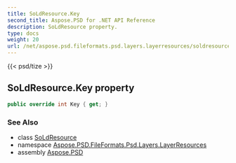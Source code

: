 ```yaml
---
title: SoLdResource.Key
second_title: Aspose.PSD for .NET API Reference
description: SoLdResource property. 
type: docs
weight: 20
url: /net/aspose.psd.fileformats.psd.layers.layerresources/soldresource/key/
---
```

{{< psd/tize >}}
## SoLdResource.Key property

```csharp
public override int Key { get; }
```

### See Also

* class [SoLdResource](../)
* namespace [Aspose.PSD.FileFormats.Psd.Layers.LayerResources](../../soldresource/)
* assembly [Aspose.PSD](../../../)



